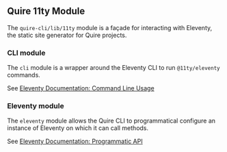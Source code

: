 ## Quire 11ty Module

The `quire-cli/lib/11ty` module is a façade for interacting with Eleventy, the static site generator for Quire projects.

### CLI module

The `cli` module is a wrapper around the Eleventy CLI to run `@11ty/eleventy` commands.

See [Eleventy Documentation: Command Line Usage](https://www.11ty.dev/docs/usage/#command-line-usage)

### Eleventy module

The `eleventy` module allows the Quire CLI to programmatical configure an instance of Eleventy on which it can call methods.

See [Eleventy Documentation: Programmatic API](https://www.11ty.dev/docs/programmatic/)
